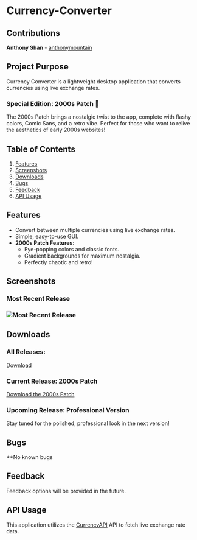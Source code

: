 # Currency-Converter

## Contributions
**Anthony Shan** - [anthonymountain](https://github.com/anthonymountain)

## Project Purpose
Currency Converter is a lightweight desktop application that converts currencies using live exchange rates. 

### Special Edition: 2000s Patch 🎉
The 2000s Patch brings a nostalgic twist to the app, complete with flashy colors, Comic Sans, and a retro vibe. 
Perfect for those who want to relive the aesthetics of early 2000s websites!

## Table of Contents
1. [Features](#features)
2. [Screenshots](#screenshots)
3. [Downloads](#downloads)
4. [Bugs](#bugs)
5. [Feedback](#feedback)
6. [API Usage](#api-usage)

## Features
* Convert between multiple currencies using live exchange rates.
* Simple, easy-to-use GUI.
* **2000s Patch Features**:
  * Eye-popping colors and classic fonts.
  * Gradient backgrounds for maximum nostalgia.
  * Perfectly chaotic and retro!


## Screenshots

### Most Recent Release
### ![Most Recent Release](https://github.com/user-attachments/assets/c1805201-7336-4db4-a5ee-f68ed213d012)


## Downloads
### All Releases:
[Download](https://github.com/anthonymountain/Currency-Converter/releases)
### Current Release: 2000s Patch
[Download the 2000s Patch](https://github.com/anthonymountain/Currency-Converter/releases/tag/latest)

### Upcoming Release: Professional Version
Stay tuned for the polished, professional look in the next version!


## Bugs
**No known bugs


## Feedback
Feedback options will be provided in the future.


## API Usage
This application utilizes the [CurrencyAPI](https://currencyapi.com) API to fetch live exchange rate data.
